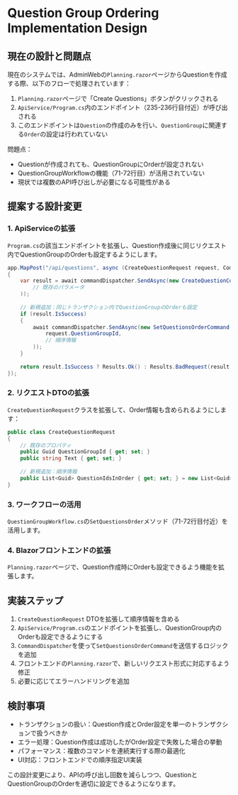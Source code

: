 # Question Group Ordering Implementation Design

## 現在の設計と問題点

現在のシステムでは、AdminWebの`Planning.razor`ページからQuestionを作成する際、以下のフローで処理されています：

1. `Planning.razor`ページで「Create Questions」ボタンがクリックされる
2. `ApiService/Program.cs`内のエンドポイント（235-236行目付近）が呼び出される
3. このエンドポイントは`Question`の作成のみを行い、`QuestionGroup`に関連する`Order`の設定は行われていない

問題点：
- Questionが作成されても、QuestionGroupにOrderが設定されない
- QuestionGroupWorkflowの機能（71-72行目）が活用されていない
- 現状では複数のAPI呼び出しが必要になる可能性がある

## 提案する設計変更

### 1. ApiServiceの拡張

`Program.cs`の該当エンドポイントを拡張し、Question作成後に同じリクエスト内でQuestionGroupのOrderも設定するようにします。

```csharp
app.MapPost("/api/questions", async (CreateQuestionRequest request, CommandDispatcher commandDispatcher) =>
{
    var result = await commandDispatcher.SendAsync(new CreateQuestionCommand(
        // 既存のパラメータ
    ));
    
    // 新規追加：同じトランザクション内でQuestionGroupのOrderも設定
    if (result.IsSuccess)
    {
        await commandDispatcher.SendAsync(new SetQuestionsOrderCommand(
            request.QuestionGroupId,
            // 順序情報
        ));
    }
    
    return result.IsSuccess ? Results.Ok() : Results.BadRequest(result.Error);
});
```

### 2. リクエストDTOの拡張

`CreateQuestionRequest`クラスを拡張して、Order情報も含められるようにします：

```csharp
public class CreateQuestionRequest
{
    // 既存のプロパティ
    public Guid QuestionGroupId { get; set; }
    public string Text { get; set; }
    
    // 新規追加：順序情報
    public List<Guid> QuestionIdsInOrder { get; set; } = new List<Guid>();
}
```

### 3. ワークフローの活用

`QuestionGroupWorkflow.cs`の`SetQuestionsOrder`メソッド（71-72行目付近）を活用します。

### 4. Blazorフロントエンドの拡張

`Planning.razor`ページで、Question作成時にOrderも設定できるよう機能を拡張します。

## 実装ステップ

1. `CreateQuestionRequest` DTOを拡張して順序情報を含める
2. `ApiService/Program.cs`のエンドポイントを拡張し、QuestionGroup内のOrderも設定できるようにする
3. `CommandDispatcher`を使って`SetQuestionsOrderCommand`を送信するロジックを追加
4. フロントエンドの`Planning.razor`で、新しいリクエスト形式に対応するよう修正
5. 必要に応じてエラーハンドリングを追加

## 検討事項

- トランザクションの扱い：Question作成とOrder設定を単一のトランザクションで扱うべきか
- エラー処理：Question作成は成功したがOrder設定で失敗した場合の挙動
- パフォーマンス：複数のコマンドを連続実行する際の最適化
- UI対応：フロントエンドでの順序指定UI実装

この設計変更により、APIの呼び出し回数を減らしつつ、QuestionとQuestionGroupのOrderを適切に設定できるようになります。
